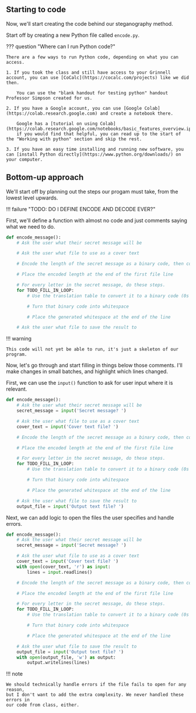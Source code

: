 ## Starting to code

Now, we'll start creating the code behind our steganography method.

Start off by creating a new Python file called `encode.py`.

??? question "Where can I run Python code?"

    There are a few ways to run Python code, depending on what you can access.

    1. If you took the class and still have access to your Grinnell account, you can use [CoCalc](https://cocalc.com/projects) like we did then.

        You can use the "blank handout for testing python" handout Professor Simpson created for us.

    2. If you have a Google account, you can use [Google Colab](https://colab.research.google.com) and create a notebook there.

        Google has a [tutorial on using Colab](https://colab.research.google.com/notebooks/basic_features_overview.ipynb)
        if you would find that helpful, you can read up to the start of the "Working with python" section and skip the rest.

    3. If you have an easy time installing and running new software, you can [install Python directly](https://www.python.org/downloads/) on your computer.

## Bottom-up approach

We'll start off by planning out the steps our progam must take, from the lowest level upwards.

!!! failure "TODO: DO I DEFINE ENCODE AND DECODE EVER?"

First, we'll define a function with almost no code and just comments saying what we need to do.

``` py title="encode.py"
def encode_message():
    # Ask the user what their secret message will be

    # Ask the user what file to use as a cover text

    # Encode the length of the secret message as a binary code, then convert it to whitespace

    # Place the encoded length at the end of the first file line

    # For every letter in the secret message, do these steps.
    for TODO_FILL_IN_LOOP:
        # Use the translation table to convert it to a binary code (0s and 1s)

        # Turn that binary code into whitespace

        # Place the generated whitespace at the end of the line

    # Ask the user what file to save the result to
```

!!! warning

    This code will not yet be able to run, it's just a skeleton of our program.

Now, let's go through and start filling in things below those comments. I'll make changes in small batches, and highlight which lines changed.

First, we can use the `input()` function to ask for user input where it is relevant.

``` py title="encode.py - user input" hl_lines="3 6 21"
def encode_message():
    # Ask the user what their secret message will be
    secret_message = input('Secret message? ')

    # Ask the user what file to use as a cover text
    cover_text = input('Cover text file? ')

    # Encode the length of the secret message as a binary code, then convert it to whitespace

    # Place the encoded length at the end of the first file line

    # For every letter in the secret message, do these steps.
    for TODO_FILL_IN_LOOP:
        # Use the translation table to convert it to a binary code (0s and 1s)

        # Turn that binary code into whitespace

        # Place the generated whitespace at the end of the line

    # Ask the user what file to save the result to
    output_file = input('Output text file? ')
```

Next, we can add logic to open the files the user specifies and handle errors.

``` py title="encode.py - file opening" hl_lines="7-8 24-25"
def encode_message():
    # Ask the user what their secret message will be
    secret_message = input('Secret message? ')

    # Ask the user what file to use as a cover text
    cover_text = input('Cover text file? ')
    with open(cover_text, 'r') as input:
        lines = input.readlines()

    # Encode the length of the secret message as a binary code, then convert it to whitespace

    # Place the encoded length at the end of the first file line

    # For every letter in the secret message, do these steps.
    for TODO_FILL_IN_LOOP:
        # Use the translation table to convert it to a binary code (0s and 1s)

        # Turn that binary code into whitespace

        # Place the generated whitespace at the end of the line

    # Ask the user what file to save the result to
    output_file = input('Output text file? ')
    with open(output_file, 'w') as output:
        output.writelines(lines)
```

!!! note

    We should technically handle errors if the file fails to open for any reason,
    but I don't want to add the extra complexity. We never handled these errors in
    our code from class, either.


